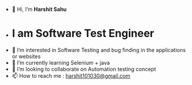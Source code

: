 - 👋 Hi, I’m **Harshit Sahu**
- # I am Software Test Engineer
- 👀 I’m interested in Software Testing and bug finding in the applications or websites
- 🌱 I’m currently learning Selenium + java
- 💞️ I’m looking to collaborate on Automation testing concept
- 📫 How to reach me : harshit101030@gmail.com
  

<!---
Harshit101030/Harshit101030 is a ✨ special ✨ repository because its `README.md` (this file) appears on your GitHub profile.
You can click the Preview link to take a look at your changes.
--->
